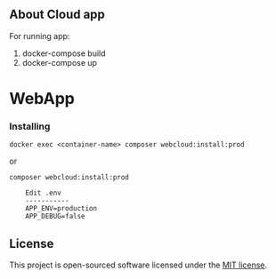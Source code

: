 

## About Cloud app

For running app:
1. docker-compose build
2. docker-compose up


#  WebApp


### Installing


`docker exec <container-name> composer webcloud:install:prod`

or

`composer webcloud:install:prod`

```
	Edit .env
	-----------
	APP_ENV=production
	APP_DEBUG=false

```


## License

This project is open-sourced software licensed under the [MIT license](https://opensource.org/licenses/MIT).
